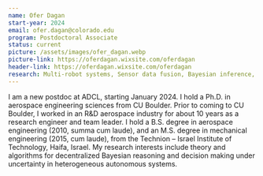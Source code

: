 ```yaml
---
name: Ofer Dagan
start-year: 2024
email: ofer.dagan@colorado.edu
program: Postdoctoral Associate
status: current
picture: /assets/images/ofer_dagan.webp
picture-link: https://oferdagan.wixsite.com/oferdagan
header-link: https://oferdagan.wixsite.com/oferdagan
research: Multi-robot systems, Sensor data fusion, Bayesian inference, Probabilistic graphical models, Decision making under uncertainty
---
```


I am a new postdoc at ADCL, starting January 2024. I hold a Ph.D. in aerospace engineering sciences from CU Boulder. Prior to coming to CU Boulder, I worked in an R&D aerospace industry for about 10 years as a research engineer and team leader.
I hold a B.S. degree in aerospace engineering (2010, summa cum laude), and an M.S. degree in mechanical engineering (2015, cum laude), from the Technion – Israel Institute of Technology, Haifa, Israel.
My research interests include theory and algorithms for decentralized Bayesian reasoning and decision making under uncertainty in heterogeneous autonomous systems.
